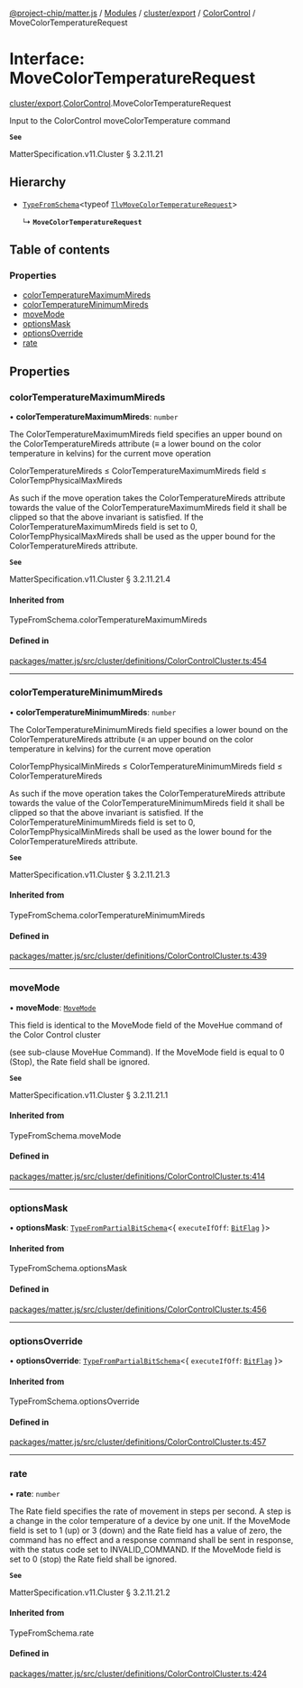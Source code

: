 [@project-chip/matter.js](../README.md) / [Modules](../modules.md) / [cluster/export](../modules/cluster_export.md) / [ColorControl](../modules/cluster_export.ColorControl.md) / MoveColorTemperatureRequest

# Interface: MoveColorTemperatureRequest

[cluster/export](../modules/cluster_export.md).[ColorControl](../modules/cluster_export.ColorControl.md).MoveColorTemperatureRequest

Input to the ColorControl moveColorTemperature command

**`See`**

MatterSpecification.v11.Cluster § 3.2.11.21

## Hierarchy

- [`TypeFromSchema`](../modules/tlv_export.md#typefromschema)\<typeof [`TlvMoveColorTemperatureRequest`](../modules/cluster_export.ColorControl.md#tlvmovecolortemperaturerequest)\>

  ↳ **`MoveColorTemperatureRequest`**

## Table of contents

### Properties

- [colorTemperatureMaximumMireds](cluster_export.ColorControl.MoveColorTemperatureRequest.md#colortemperaturemaximummireds)
- [colorTemperatureMinimumMireds](cluster_export.ColorControl.MoveColorTemperatureRequest.md#colortemperatureminimummireds)
- [moveMode](cluster_export.ColorControl.MoveColorTemperatureRequest.md#movemode)
- [optionsMask](cluster_export.ColorControl.MoveColorTemperatureRequest.md#optionsmask)
- [optionsOverride](cluster_export.ColorControl.MoveColorTemperatureRequest.md#optionsoverride)
- [rate](cluster_export.ColorControl.MoveColorTemperatureRequest.md#rate)

## Properties

### colorTemperatureMaximumMireds

• **colorTemperatureMaximumMireds**: `number`

The ColorTemperatureMaximumMireds field specifies an upper bound on the ColorTemperatureMireds attribute (≡
a lower bound on the color temperature in kelvins) for the current move operation

ColorTemperatureMireds ≤ ColorTemperatureMaximumMireds field ≤ ColorTempPhysicalMaxMireds

As such if the move operation takes the ColorTemperatureMireds attribute towards the value of the
ColorTemperatureMaximumMireds field it shall be clipped so that the above invariant is satisfied. If the
ColorTemperatureMaximumMireds field is set to 0, ColorTempPhysicalMaxMireds shall be used as the upper bound
for the ColorTemperatureMireds attribute.

**`See`**

MatterSpecification.v11.Cluster § 3.2.11.21.4

#### Inherited from

TypeFromSchema.colorTemperatureMaximumMireds

#### Defined in

[packages/matter.js/src/cluster/definitions/ColorControlCluster.ts:454](https://github.com/project-chip/matter.js/blob/5f71eedebdb9fa54338bde320c311bb359b7455d/packages/matter.js/src/cluster/definitions/ColorControlCluster.ts#L454)

___

### colorTemperatureMinimumMireds

• **colorTemperatureMinimumMireds**: `number`

The ColorTemperatureMinimumMireds field specifies a lower bound on the ColorTemperatureMireds attribute (≡
an upper bound on the color temperature in kelvins) for the current move operation

ColorTempPhysicalMinMireds ≤ ColorTemperatureMinimumMireds field ≤ ColorTemperatureMireds

As such if the move operation takes the ColorTemperatureMireds attribute towards the value of the
ColorTemperatureMinimumMireds field it shall be clipped so that the above invariant is satisfied. If the
ColorTemperatureMinimumMireds field is set to 0, ColorTempPhysicalMinMireds shall be used as the lower bound
for the ColorTemperatureMireds attribute.

**`See`**

MatterSpecification.v11.Cluster § 3.2.11.21.3

#### Inherited from

TypeFromSchema.colorTemperatureMinimumMireds

#### Defined in

[packages/matter.js/src/cluster/definitions/ColorControlCluster.ts:439](https://github.com/project-chip/matter.js/blob/5f71eedebdb9fa54338bde320c311bb359b7455d/packages/matter.js/src/cluster/definitions/ColorControlCluster.ts#L439)

___

### moveMode

• **moveMode**: [`MoveMode`](../enums/cluster_export.ColorControl.MoveMode.md)

This field is identical to the MoveMode field of the MoveHue command of the Color Control cluster

(see sub-clause MoveHue Command). If the MoveMode field is equal to 0 (Stop), the Rate field shall be
ignored.

**`See`**

MatterSpecification.v11.Cluster § 3.2.11.21.1

#### Inherited from

TypeFromSchema.moveMode

#### Defined in

[packages/matter.js/src/cluster/definitions/ColorControlCluster.ts:414](https://github.com/project-chip/matter.js/blob/5f71eedebdb9fa54338bde320c311bb359b7455d/packages/matter.js/src/cluster/definitions/ColorControlCluster.ts#L414)

___

### optionsMask

• **optionsMask**: [`TypeFromPartialBitSchema`](../modules/schema_export.md#typefrompartialbitschema)\<\{ `executeIfOff`: [`BitFlag`](../modules/schema_export.md#bitflag)  }\>

#### Inherited from

TypeFromSchema.optionsMask

#### Defined in

[packages/matter.js/src/cluster/definitions/ColorControlCluster.ts:456](https://github.com/project-chip/matter.js/blob/5f71eedebdb9fa54338bde320c311bb359b7455d/packages/matter.js/src/cluster/definitions/ColorControlCluster.ts#L456)

___

### optionsOverride

• **optionsOverride**: [`TypeFromPartialBitSchema`](../modules/schema_export.md#typefrompartialbitschema)\<\{ `executeIfOff`: [`BitFlag`](../modules/schema_export.md#bitflag)  }\>

#### Inherited from

TypeFromSchema.optionsOverride

#### Defined in

[packages/matter.js/src/cluster/definitions/ColorControlCluster.ts:457](https://github.com/project-chip/matter.js/blob/5f71eedebdb9fa54338bde320c311bb359b7455d/packages/matter.js/src/cluster/definitions/ColorControlCluster.ts#L457)

___

### rate

• **rate**: `number`

The Rate field specifies the rate of movement in steps per second. A step is a change in the color
temperature of a device by one unit. If the MoveMode field is set to 1 (up) or 3 (down) and the Rate field
has a value of zero, the command has no effect and a response command shall be sent in response, with the
status code set to INVALID_COMMAND. If the MoveMode field is set to 0 (stop) the Rate field shall be ignored.

**`See`**

MatterSpecification.v11.Cluster § 3.2.11.21.2

#### Inherited from

TypeFromSchema.rate

#### Defined in

[packages/matter.js/src/cluster/definitions/ColorControlCluster.ts:424](https://github.com/project-chip/matter.js/blob/5f71eedebdb9fa54338bde320c311bb359b7455d/packages/matter.js/src/cluster/definitions/ColorControlCluster.ts#L424)
